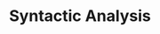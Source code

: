 ---
title: "Syntactic Analysis"

categories: ['']

tags: ['Syntactic', 'Analysis']

arwords: 'التحليل التركيبي'
arwords2: 'التحليل النحوي'

arexps: []

enwords: ['Syntactic Analysis']

enexps: []

arlexicons: 'ح'

enlexicons: 'S'

authors: ['Ruqayya Roshdy']

translators: ['']

citations: 'مقدمة في حوسبة اللغة العربية'

sources: 'مركز الملك عبدالله بن عبدالعزيز الدولي لخدمة اللغة العربية'

slug: ""
---